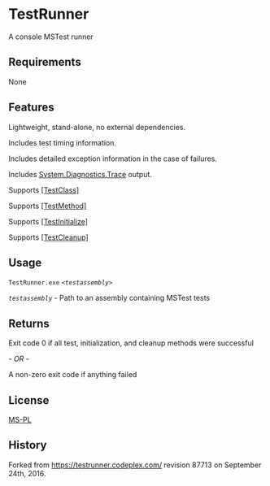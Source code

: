 TestRunner
==========

A console MSTest runner


Requirements
------------

None


Features
--------

Lightweight, stand-alone, no external dependencies.

Includes test timing information.

Includes detailed exception information in the case of failures.

Includes [System.Diagnostics.Trace](https://msdn.microsoft.com/en-us/library/system.diagnostics.trace\(v=vs.110\).aspx)
output.

Supports [\[TestClass\]](https://msdn.microsoft.com/en-us/library/microsoft.visualstudio.testtools.unittesting.testclassattribute.aspx)

Supports [\[TestMethod\]](https://msdn.microsoft.com/en-us/library/microsoft.visualstudio.testtools.unittesting.testmethodattribute.aspx)

Supports [\[TestInitialize\]](https://msdn.microsoft.com/en-us/library/microsoft.visualstudio.testtools.unittesting.testinitializeattribute.aspx)

Supports [\[TestCleanup\]](https://msdn.microsoft.com/en-us/library/microsoft.visualstudio.testtools.unittesting.testcleanupattribute.aspx)


Usage
-----

`TestRunner.exe` *`<testassembly>`*

*`testassembly`* - Path to an assembly containing MSTest tests


Returns
-------

Exit code 0 if all test, initialization, and cleanup methods were successful

*- OR -*

A non-zero exit code if anything failed


License
-------

[MS-PL](https://opensource.org/licenses/MS-PL)


History
-------

Forked from <https://testrunner.codeplex.com/> revision 87713 on September 24th, 2016.
